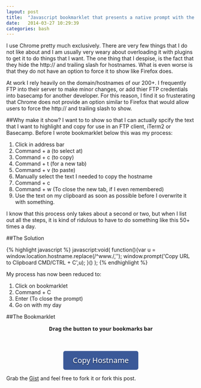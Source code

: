 ```yaml
---
layout: post
title:  "Javascript bookmarklet that presents a native prompt with the hostname"
date:   2014-03-27 10:29:39
categories: bash
---
```


I use Chrome pretty much exclusively. There are very few things that I do not like about and I am usually very weary about overloading it with plugins to get it to do things that I want. The one thing that I despise, is the fact that they hide the http:// and trailing slash for hostnames. What is even worse is that they do not have an option to force it to show like Firefox does. 

At work I rely heavily on the domain/hostnames of our 200+. I frequently FTP into their server to make minor changes, or add thier FTP credentials into basecamp for another developer. For this reason, I find it so frusterating that Chrome does not provide an option similar to Firefox that would allow users to force the http:// and trailing slash to show.

##Why make it show?
I want to to show so that I can actually spcify the text that I want to highlight and copy for use in an FTP client, iTerm2 or Basecamp. Before I wrote bookmarklet below this was my process:
 1. Click in address bar
 2. Command + a (to select at)
 3. Command + c (to copy)
 4. Command + t (for a new tab)
 5. Command + v (to paste) 
 6. Manually select the text I needed to copy the hostname
 7. Command + c
 8. Command + w (To close the new tab, if I even remembered)
 9. Use the text on my clipboard as soon as possible before I overwrite it with something.

I know that this process only takes about a second or two, but when I list out all the steps, it is kind of ridulous to have to do something like this 50+ times a day. 

##The Solution

{% highlight javascript %}
	javascript:void(
	  function(){var u = window.location.hostname.replace(/^www\./,'');
	  window.prompt('Copy URL to Clipboard CMD/CTRL + C',u);
	  }()
	);
{% endhighlight %}

My process has now been reduced to:
 1. Click on bookmarklet
 2. Command + C
 3. Enter (To close the prompt)
 4. Go on with my day

##The Bookmarklet
<center><strong style="font-family: Verdana, sans;">Drag the button to your bookmarks bar</strong></center><a style="cursor: move; margin: 50px auto 0 auto; text-decoration: none; text-shadow: 0px 2px 2px rgba(0, 0, 0, .5); display: block; width: 200px; height: 50px; border-radius: 5px; background-color: #3B5998; text-align: center; line-height: 50px; font-size: 20px; font-family: Verdana, sans; color: #FFF; " href="javascript:void(function(){var u = window.location.hostname.replace(/^www\./,''); window.prompt('Copy URL to Clipboard CMD/CTRL + C',u); }());" onclick="alert('Drag me to the bookmarks bar'); return false;">Copy Hostname</a>

Grab the [Gist][theGist] and feel free to fork it or fork this post.

[theGist]:    https://gist.github.com/connormckelvey/9671914
